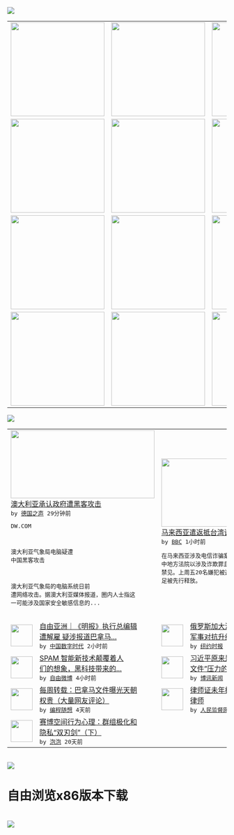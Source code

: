 

<a href="https://github.com/greatfire/z/raw/master/FreeBrowser.apk"><img src="https://raw.githubusercontent.com/greatfire/wiki/master/x/header.png" /></a><table><tr><td width="262" align="center" valign="center"><a href="https://github.com/greatfire/wiki/wiki/nyt" title="纽约时报中文网 国际纵览"><img src="https://raw.githubusercontent.com/greatfire/wiki/master/x/nyt_flag.png" width="215"/></a></td><td width="262" align="center" valign="center"><a href="https://github.com/greatfire/wiki/wiki/dw" title=""><img src="https://raw.githubusercontent.com/greatfire/wiki/master/x/dw_flag.png" width="215"/></a></td><td width="262" align="center" valign="center"><a href="https://github.com/greatfire/wiki/wiki/rmjd" title=""><img src="https://raw.githubusercontent.com/greatfire/wiki/master/x/rmjd_flag.png" width="215"/></a></td></tr><tr><td width="262" align="center" valign="center"><a href="https://github.com/paopaonetizen/website" title="泡泡 - 未经审查的互联网信息"><img src="https://raw.githubusercontent.com/greatfire/wiki/master/x/pp_flag.png" width="215"/></a></td><td width="262" align="center" valign="center"><a href="https://github.com/getlantern/mirror" title="以及自由微博和GreatFire.org官方中文论坛"><img src="https://raw.githubusercontent.com/greatfire/wiki/master/x/lantern_flag.png" width="215"/></a></td><td width="262" align="center" valign="center"><a href="https://github.com/cdtmirrors/m/" title=""><img src="https://raw.githubusercontent.com/greatfire/wiki/master/x/cdt_flag.png" width="215"/></a></td></tr><tr><td width="262" align="center" valign="center"><a href="https://github.com/program-think/blog" title="编程随想的博客"><img src="https://raw.githubusercontent.com/greatfire/wiki/master/x/pt_flag.png" width="215"/></a></td><td width="262" align="center" valign="center"><a href="https://github.com/greatfire/wiki/wiki/bbc" title=""><img src="https://raw.githubusercontent.com/greatfire/wiki/master/x/bbc_flag.png" width="215"/></a></td><td width="262" align="center" valign="center"><a href="https://github.com/freeweibo/s" title="自由微博 - 匿名和不受屏蔽的新浪微博搜索"><img src="https://raw.githubusercontent.com/greatfire/wiki/master/x/fw_flag.png" width="215"/></a></td></tr><tr><td width="262" align="center" valign="center"><a href="https://github.com/greatfire/wiki/wiki/google" title=""><img src="https://raw.githubusercontent.com/greatfire/wiki/master/x/google_flag.png" width="215"/></a></td><td width="262" align="center" valign="center"><a href="https://github.com/bxnews/boxun" title=""><img src="https://raw.githubusercontent.com/greatfire/wiki/master/x/bx_flag.png" width="215"/></a></td><td width="262" align="center" valign="center"><a href="https://github.com/greatfire/wiki/wiki/open-source" title="欢迎访问GreatFire.org开发者项目网站"><img src="https://raw.githubusercontent.com/greatfire/wiki/master/x/open-source_flag.png" width="215"/></a></td></tr></table><img src="https://raw.githubusercontent.com/greatfire/wiki/master/x/newsfeed text.png" /><table cols="4"><tr><td colspan="2" width="380"><a href="http://dw.com/p/1IZRc?maca=chi-GK-text-greatfire-all-chinese-15625-xml-mrss"><img src="http://www.dw.com/image/0,,18079551_302,00.jpg" width="330" height="156"/></a></br><a href="http://dw.com/p/1IZRc?maca=chi-GK-text-greatfire-all-chinese-15625-xml-mrss">澳大利亚承认政府遭黑客攻击</a></br><kbd> by <a href="http://dw.de">德国之声</a> 29分钟前 </kbd></br><pre>DW.COM澳大利亚气象局电脑疑遭<br/>中国黑客攻击澳大利亚气象局的电脑系统日前<br/>遭网络攻击。据澳大利亚媒体报道，圈内人士指这<br/>一可能涉及国家安全敏感信息的...</pre></td><td colspan="2" width="380"><a href="http://www.bbc.com/zhongwen/simp/china/2016/04/160421_malaysia_taiwan_fraud"><img src="http://a.files.bbci.co.uk/worldservice/live/assets/images/2016/04/16/160416120538_taiwan_144x81_afp_nocredit.jpg" width="330" height="156"/></a></br><a href="http://www.bbc.com/zhongwen/simp/china/2016/04/160421_malaysia_taiwan_fraud">马来西亚遣返抵台湾诈骗犯裁定羁押禁见</a></br><kbd> by <a href="http://www.bbc.co.uk/zhongwen/simp">BBC</a> 1小时前 </kbd></br><pre>在马来西亚涉及电信诈骗案的台湾嫌犯，周三被台<br/>中地方法院以涉及诈欺罪且有串证之虞，裁定羁押<br/>禁见。上周五20名嫌犯被遣送回台，但因罪证不<br/>足被先行释放。</pre></td></tr><tr><td><img src="http://i1.wp.com/chinadigitaltimes.net/chinese/files/2016/04/1f92c771-3461-4060-a4d2-80b2ac5dced9.jpeg?resize=585%2C329" width="50" height="50"/></td><td width="280"><a href="http://feedproxy.google.com/~r/chinadigitaltimes/IyPt/~3/GEmhX540Ago/">自由亚洲｜《明报》执行总编辑<br/>遭解雇 疑涉报道巴拿马...</a></br><kbd> by <a href="http://chinadigitaltimes.net/chinese/">中国数字时代</a> 2小时前 </kbd></td><td><img src="http://static01.nyt.com/images/2016/04/21/world/21subs-web2/21subs-web2-articleLarge.jpg" width="50" height="50"/></td><td width="280"><a href="https://d3qlz4p8smvoli.cloudfront.net/world/20160421/c21subs/">俄罗斯加大潜艇巡航力度，美俄<br/>军事对抗升级</a></br><kbd> by <a href="http://m.cn.nytimes.com/">纽约时报</a> 3小时前 </kbd></td></tr><tr><td><img src="https://raw.githubusercontent.com/greatfire/wiki/master/x/fw_logo.png" width="50" height="50"/></td><td width="280"><a href="https://freeweibo.com/weibo/3966643862108857">SPAM 智能新技术颠覆着人<br/>们的想象，黑科技带来的...</a></br><kbd> by <a href="https://freeweibo.com/">自由微博</a> 4小时前 </kbd></td><td><img src="https://raw.githubusercontent.com/greatfire/wiki/master/x/bx_logo.png" width="50" height="50"/></td><td width="280"><a href="http://www.boxun.com/news/gb/china/2016/04/201604202307.shtml">习近平原来是这样应对“巴拿马<br/>文件”压力的请看博讯热...</a></br><kbd> by <a href="http://www.boxun.com">博讯新闻</a> 1天前 </kbd></td></tr><tr><td><img src="http://lh3.googleusercontent.com/f8luwt2ckL1p7TeoT-qqmCG2sc7_mEjGhIXuSRCXzqLrZ623Onm78wKH4TciogtOxPFWtpo-fPf2murTjYIPCvWw2nvGfsj4nt3XI6u1sSQPWVZheIDGc91wmEml" width="50" height="50"/></td><td width="280"><a href="http://feedproxy.google.com/~r/programthink/~3/41SMxPsQ5Wg/weekly-share-100.html">每周转载：巴拿马文件曝光天朝<br/>权贵（大量网友评论）</a></br><kbd> by <a href="http://program-think.blogspot.com">编程随想</a> 4天前 </kbd></td><td><img src="https://raw.githubusercontent.com/greatfire/wiki/master/x/rmjd_logo.png" width="50" height="50"/></td><td width="280"><a href="http://www.rmjdw.com//fazhibobao/20160414/15525.html">律师证未年检 河北法官报警抓<br/>律师 </a></br><kbd> by <a href="http://www.rmjdw.com/">人民监督网</a> 7天前 </kbd></td></tr><tr><td><img src="https://pao-pao.net/sites/pao-pao.net/files/styles/large/public/xia_pian_wen_zhong_tu_.jpg?itok=PbTXxyjR" width="50" height="50"/></td><td width="280"><a href="https://pao-pao.net/article/684">赛博空间行为心理：群组极化和<br/>隐私“双刃剑”（下）</a></br><kbd> by <a href="https://pao-pao.net">泡泡</a> 20天前 </kbd></td></table></br><a href="https://github.com/greatfire/z/raw/master/FreeBrowser.apk"><img src="https://raw.githubusercontent.com/greatfire/wiki/master/x/download app.png" /></a><h1>自由浏览x86版本下载<h1><a href="https://github.com/greatfire/z/raw/master/FreeBrowser-x86.apk"><img src="https://raw.githubusercontent.com/greatfire/images/master/fb86.qr.png" /></a>